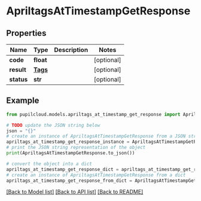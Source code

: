 # ApriltagsAtTimestampGetResponse


## Properties

Name | Type | Description | Notes
------------ | ------------- | ------------- | -------------
**code** | **float** |  | [optional] 
**result** | [**Tags**](Tags.md) |  | [optional] 
**status** | **str** |  | [optional] 

## Example

```python
from pupilcloud.models.apriltags_at_timestamp_get_response import ApriltagsAtTimestampGetResponse

# TODO update the JSON string below
json = "{}"
# create an instance of ApriltagsAtTimestampGetResponse from a JSON string
apriltags_at_timestamp_get_response_instance = ApriltagsAtTimestampGetResponse.from_json(json)
# print the JSON string representation of the object
print(ApriltagsAtTimestampGetResponse.to_json())

# convert the object into a dict
apriltags_at_timestamp_get_response_dict = apriltags_at_timestamp_get_response_instance.to_dict()
# create an instance of ApriltagsAtTimestampGetResponse from a dict
apriltags_at_timestamp_get_response_from_dict = ApriltagsAtTimestampGetResponse.from_dict(apriltags_at_timestamp_get_response_dict)
```
[[Back to Model list]](../README.md#documentation-for-models) [[Back to API list]](../README.md#documentation-for-api-endpoints) [[Back to README]](../README.md)



